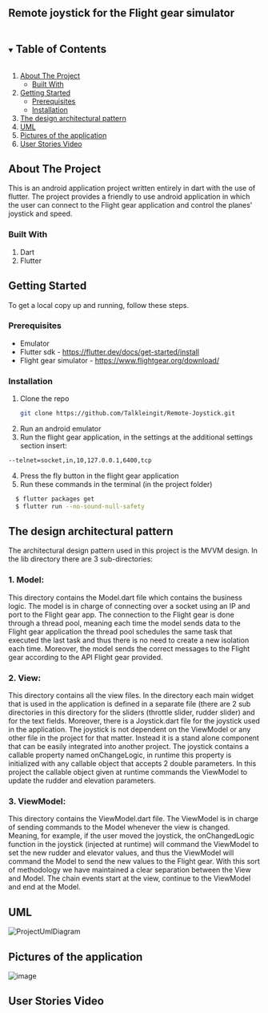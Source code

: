 
<!-- Title -->
## Remote joystick for the Flight gear simulator



<!-- TABLE OF CONTENTS -->
<details open="open">
  <summary><h2 style="display: inline-block">Table of Contents</h2></summary>
  <ol>
    <li>
      <a href="#about-the-project">About The Project</a>
      <ul>
        <li><a href="#built-with">Built With</a></li>
      </ul>
    </li>
    <li>
      <a href="#getting-started">Getting Started</a>
      <ul>
        <li><a href="#prerequisites">Prerequisites</a></li>
        <li><a href="#installation">Installation</a></li>
      </ul>
    </li>
    <li><a href="#The-design-architectural-pattern">The design architectural pattern</a></li>
    <li><a href="#UML">UML</a></li>
    <li><a href="#Pictures-of-the-application">Pictures of the application</a></li>
    <li><a href="#User-Stories-Video">User Stories Video</a></li>
  </ol>
</details>



<!-- ABOUT THE PROJECT -->
## About The Project
This is an android application project written entirely in dart with the use of flutter. The project provides a friendly to use android application in which the user
can connect to the Flight gear application and control the planes' joystick and speed.





### Built With
1. Dart
2. Flutter





<!-- GETTING STARTED -->
## Getting Started

To get a local copy up and running, follow these steps.

### Prerequisites

* Emulator
* Flutter sdk - https://flutter.dev/docs/get-started/install
* Flight gear simulator - https://www.flightgear.org/download/

### Installation

1. Clone the repo
   ```sh
   git clone https://github.com/Talkleingit/Remote-Joystick.git
   ```
2. Run an android emulator
3. Run the flight gear application, in the settings at the additional settings section insert:
```sh  
--telnet=socket,in,10,127.0.0.1,6400,tcp 
```
4. Press the fly button in the flight gear application
4. Run these commands in the terminal (in the project folder)
 ```sh
   $ flutter packages get
   $ flutter run --no-sound-null-safety
```
   

<!-- The-design-architectural-pattern -->
## The design architectural pattern
 The architectural design pattern used in this project is the MVVM design. In the lib directory there are 3 sub-directories: 
 ### 1. Model:
  This directory contains the Model.dart file which contains the business logic. The model is in charge of connecting over a socket using an IP and port to the Flight gear
  app. The connection to the Flight gear is done through a thread pool, meaning each time the model sends data to the Flight gear application the thread pool schedules the same   task that executed the last task and thus there is no need to create a new isolation each time. Moreover, the model sends the correct messages to the Flight gear according to   the API Flight gear provided.  
 ### 2. View:
  This directory contains all the view files. In the directory each main widget that is used in the application is defined in a separate file (there are 2 sub directories in
  this directory for the sliders (throttle slider, rudder slider) and for the text fields. Moreover, there is a Joystick.dart file for the joystick used in the application. 
  The joystick is not dependent on the ViewModel or any other file in the project for that matter. Instead it is a stand alone component that can be easily integrated into 
  another project. The joystick contains a callable property named onChangeLogic, in runtime this property is initialized with any callable object that accepts 2 double 
  parameters. In this project the callable object given at runtime commands the ViewModel to update the rudder and elevation parameters.
  ### 3. ViewModel:
  This directory contains the ViewModel.dart file. The ViewModel is in charge of sending commands to the Model whenever the view is changed. Meaning, for example, if the user 
  moved the joystick, the onChangedLogic function in the joystick (injected at runtime) will command the ViewModel to set the new rudder and elevator values, and thus the 
  ViewModel will command the Model to send the new values to the Flight gear. With this sort of methodology we have maintained a clear separation between the View and Model. The 
  chain events start at the view, continue to the ViewModel and end at the Model.
  

<!-- UML -->
## UML
![ProjectUmlDiagram](https://user-images.githubusercontent.com/72923818/122425191-fa394280-cf97-11eb-84a5-14aa466c8ca7.jpg)



<!-- Pictures-of-the-application -->
## Pictures of the application
![image](https://user-images.githubusercontent.com/72923818/122303620-7dad5200-cf0c-11eb-9e0a-1949e801a92b.png)





<!-- User-Stories-Video -->
## User Stories Video





<!-- MARKDOWN LINKS & IMAGES -->
<!-- https://www.markdownguide.org/basic-syntax/#reference-style-links -->
[contributors-shield]: https://img.shields.io/github/contributors/github_username/repo.svg?style=for-the-badge
[contributors-url]: https://github.com/github_username/repo/graphs/contributors
[forks-shield]: https://img.shields.io/github/forks/github_username/repo.svg?style=for-the-badge
[forks-url]: https://github.com/github_username/repo/network/members
[stars-shield]: https://img.shields.io/github/stars/github_username/repo.svg?style=for-the-badge
[stars-url]: https://github.com/github_username/repo/stargazers
[issues-shield]: https://img.shields.io/github/issues/github_username/repo.svg?style=for-the-badge
[issues-url]: https://github.com/github_username/repo/issues
[license-shield]: https://img.shields.io/github/license/github_username/repo.svg?style=for-the-badge
[license-url]: https://github.com/github_username/repo/blob/master/LICENSE.txt
[linkedin-shield]: https://img.shields.io/badge/-LinkedIn-black.svg?style=for-the-badge&logo=linkedin&colorB=555
[linkedin-url]: https://linkedin.com/in/github_username
